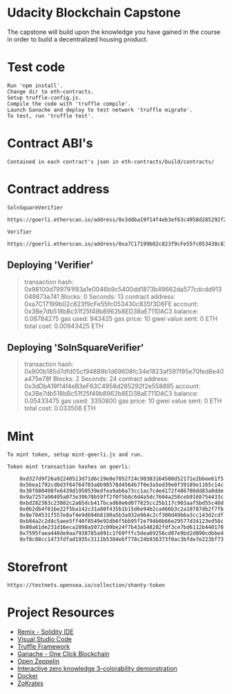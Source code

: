 # Udacity Blockchain Capstone

The capstone will build upon the knowledge you have gained in the course in order to build a decentralized housing product. 

# Test code

    Run 'npm install'.
    Change dir to eth-contracts.
    Setup truffle-config.js.
    Compile the code with 'truffle compile'. 
    Launch Ganache and deploy to test network 'truffle migrate'.
    To test, run 'truffle test'.
    
# Contract ABI's

    Contained in each contract's json in eth-contracts/build/contracts/

# Contract address

    SolnSquareVerifier
        https://goerli.etherscan.io/address/0x3ddba19f14f4eb3ef63c4958d285292f2e558895
    
    Verifier
        https://goerli.etherscan.io/address/0xa7C17199b02c823f9cFe55fc053430c835f3D6FE
        

   Deploying 'Verifier'
   --------------------
   > transaction hash:    0x98100d799791f83a1e0046b9c5400dd1873b49662da577cdcdd913048873a741
   > Blocks: 0            Seconds: 13
   > contract address:    0xa7C17199b02c823f9cFe55fc053430c835f3D6FE
   > account:             0x3Be7db518bBc51f25f49b8962b8ED38aE711DAC3
   > balance:             0.08784275
   > gas used:            943425
   > gas price:           10 gwei
   > value sent:          0 ETH
   > total cost:          0.00943425 ETH


   Deploying 'SolnSquareVerifier'
   ------------------------------
   > transaction hash:    0x900b185d7dfd05cf94889b1d69608fc34e1823af597f95e70fed8e40a475e78f
   > Blocks: 2            Seconds: 24
   > contract address:    0x3dDbA19f14f4eB3eF63C4958d285292f2e558895
   > account:             0x3Be7db518bBc51f25f49b8962b8ED38aE711DAC3
   > balance:             0.05433475
   > gas used:            3350800
   > gas price:           10 gwei
   > value sent:          0 ETH
   > total cost:          0.033508 ETH

# Mint

    To mint token, setup mint-goerli.js and run.

    Token mint transaction hashes on goerli:
    
        0xd327d9f26a92240513d71d6c19e0e7052f24c90383164588d52171e2bbee61f5
        0x56ea1792cd0d3f64764703a8b98578d4564b7f0e3a5ed39e0f39189e1165c14c
        0x30f080498fe6439d1950539edfea9ab6a73cc1ac7c4e4172f486708dd83a0dde
        0x9a7257a90495a073e39b78b59ff2f0f5b8c6d4a5dc7604a258ceb9168754433c
        0xbd282363c23882c2a65dcb417bcad68e6d077825cc25b117c903aaf5bd55c48d
        0x0b2db4f81be22f5ba142c31a80f435b1b15d6e94b2ca466b3c2a10787db2f7fb
        0x9e704531f557e8af4e9d694b8190a5b3a932e964c2cf300d49b6a3cc143d2cdf
        0xb84a2c2d4c5aee5ff40f8549e92db6f5bb95f2e794b0b66e29577d34123ed58c
        0x80a61de231d16eca2898a5072c09be24f7b43a548282fdf3ce7bd6112b440178
        0x7595faea448de9aa7938785a091c1f69fffc5dea69256cd07e9bd2d890cdbbe4
        0xf8c08cc1473fdfad1935c3111b5384ebf778c24b936373f0ac3bfde7e223bf73


# Storefront

    https://testnets.opensea.io/collection/shanty-token



# Project Resources

* [Remix - Solidity IDE](https://remix.ethereum.org/)
* [Visual Studio Code](https://code.visualstudio.com/)
* [Truffle Framework](https://truffleframework.com/)
* [Ganache - One Click Blockchain](https://truffleframework.com/ganache)
* [Open Zeppelin ](https://openzeppelin.org/)
* [Interactive zero knowledge 3-colorability demonstration](http://web.mit.edu/~ezyang/Public/graph/svg.html)
* [Docker](https://docs.docker.com/install/)
* [ZoKrates](https://github.com/Zokrates/ZoKrates)
